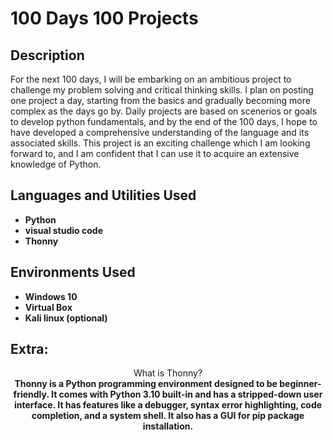<h1>100 Days 100 Projects</h1>

<!-- ### [YouTube Demonstration](https://youtu.be/7eJexJVCqJo) -->

<h2>Description</h2>
For the next 100 days, I will be embarking on an ambitious project to challenge my problem solving and critical thinking skills. I plan on posting one project a day, starting from the basics and gradually becoming more complex as the days go by. Daily projects are based on scenerios or goals to develop python fundamentals, and by the end of the 100 days, I hope to have developed a comprehensive understanding of the language and its associated skills. This project is an exciting challenge which I am looking forward to, and I am confident that I can use it to acquire an extensive knowledge of Python.
<br />


<h2>Languages and Utilities Used</h2>

- <b>Python</b>
- <b>visual studio code</b>
- <b>Thonny</b>
<h2>Environments Used </h2>

- <b>Windows 10</b> 
- <b>Virtual Box</b>
- <b>Kali linux (optional)</b>

<h2>Extra:</h2>


<p align="center">
What is Thonny? <br/>
<b>
Thonny is a Python programming environment designed to be beginner-friendly. It comes with Python 3.10 built-in and has a stripped-down user interface. It has features like a debugger, syntax error highlighting, code completion, and a system shell. It also has a GUI for pip package installation.</b>
<br />
<br />
<!--
<img src="https://rpi-magazines.s3-eu-west-1.amazonaws.com/magpi/legacy-assets/2017/06/step5_thonny.png" height="80%" width="80%" alt="Disk Sanitization Steps"/>

<br />
<br />
Select the disk:  <br/>
<img src="https://i.imgur.com/tcTyMUE.png" height="80%" width="80%" alt="Disk Sanitization Steps"/>
<br />
<br />
Enter the number of passes: <br/>
<img src="https://i.imgur.com/nCIbXbg.png" height="80%" width="80%" alt="Disk Sanitization Steps"/>
<br />
<br />
Confirm your selection:  <br/>
<img src="https://i.imgur.com/cdFHBiU.png" height="80%" width="80%" alt="Disk Sanitization Steps"/>
<br />
<br />
Wait for process to complete (may take some time):  <br/>
<img src="https://i.imgur.com/JL945Ga.png" height="80%" width="80%" alt="Disk Sanitization Steps"/>
<br />
<br />
Sanitization complete:  <br/>
<img src="https://i.imgur.com/K71yaM2.png" height="80%" width="80%" alt="Disk Sanitization Steps"/>
<br />
<br />
Observe the wiped disk:  <br/>
<img src="https://i.imgur.com/AeZkvFQ.png" height="80%" width="80%" alt="Disk Sanitization Steps"/>
</p> -->

<!--
 ```diff
- text in red
+ text in green
! text in orange
# text in gray
@@ text in purple (and bold)@@
```
--!>
